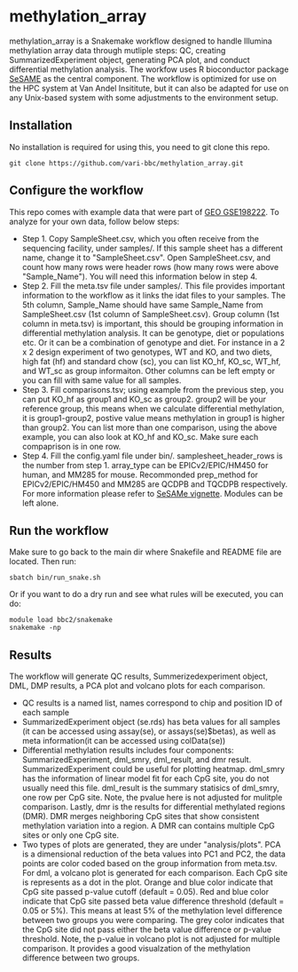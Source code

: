 # methylation_array

methylation_array is a Snakemake workflow designed to handle Illumina methylation array data through mutliple steps: QC, creating SummarizedExperiment object, generating PCA plot, and conduct differential methylation analysis. The workfow uses R bioconductor package [SeSAME](https://bioconductor.org/packages/release/bioc/html/sesame.html) as the central component. The workflow is optimized for use on the HPC system at Van Andel Insititute, but it can also be adapted for use on any Unix-based system with some adjustments to the environment setup.

## Installation

No installation is required for using this, you need to git clone this repo. 
```
git clone https://github.com/vari-bbc/methylation_array.git
```

## Configure the workflow

This repo comes with example data that were part of [GEO GSE198222](https://www.ncbi.nlm.nih.gov/geo/query/acc.cgi?acc=GSE198222). To analyze for your own data, follow below steps:
  * Step 1. Copy SampleSheet.csv, which you often receive from the sequencing facility, under samples/. If this sample sheet has a different name, change it to "SampleSheet.csv". Open SampleSheet.csv, and count how many rows were header rows (how many rows were above "Sample_Name"). You will need this information below in step 4. 
  * Step 2. Fill the meta.tsv file under samples/. This file provides important information to the workflow as it links the idat files to your samples. The 5th column, Sample_Name should have same Sample_Name from SampleSheet.csv (1st column of SampleSheet.csv). Group column (1st column in meta.tsv) is important, this should be grouping information in differential methylation analysis. It can be genotype, diet or populations etc. Or it can be a combination of genotype and diet. For instance in a 2 x 2 design experiment of two genotypes, WT and KO, and two diets, high fat (hf) and standard chow (sc), you can list KO_hf, KO_sc, WT_hf, and WT_sc as group informaiton. Other columns can be left empty or you can fill with same value for all samples. 
  * Step 3. Fill comparisons.tsv; using example from the previous step, you can put KO_hf as group1 and KO_sc as group2. group2 will be your reference group, this means when we calculate differential methylation, it is group1-group2, postive value means methylation in group1 is higher than group2. You can list more than one comparison, using the above example, you can also look at KO_hf and KO_sc. Make sure each compaprison is in one row. 
  * Step 4. Fill the config.yaml file under bin/. samplesheet_header_rows is the number from step 1. array_type can be EPICv2/EPIC/HM450 for human, and MM285 for mouse. Recommonded prep_method for EPICv2/EPIC/HM450 and MM285 are QCDPB and TQCDPB respectively. For more information please refer to [SeSAMe vignette](https://www.bioconductor.org/packages/release/bioc/vignettes/sesame/inst/doc/sesame.html). Modules can be left alone. 

## Run the workflow
Make sure to go back to the main dir where Snakefile and README file are located. Then run:
```
sbatch bin/run_snake.sh
```   

Or if you want to do a dry run and see what rules will be executed, you can do:
```
module load bbc2/snakemake
snakemake -np
```


## Results
The workflow will generate QC results, Summerizedexperiment object, DML, DMP results, a PCA plot and volcano plots for each comparison. 
  * QC results is a named list, names correspond to chip and position ID of each sample
  * SummarizedExperiment object (se.rds) has beta values for all samples (it can be accessed using assay(se), or assays(se)$betas), as well as meta information(it can be accessed using colData(se))
  * Differential methylation results includes four components: SummarizedExperiment, dml_smry, dml_result, and dmr result. SummarizedExperiment could be useful for plotting heatmap. dml_smry has the information of linear model fit for each CpG site, you do not usually need this file. dml_result is the summary statisics of dml_smry, one row per CpG site. Note, the pvalue here is not adjusted for mulitple comparison. Lastly, dmr is the results for differential methylated regions (DMR). DMR merges neighboring CpG sites that show consistent methylation variation into a region. A DMR can contains multiple CpG sites or only one CpG site. 
  * Two types of plots are generated, they are under "analysis/plots". PCA is a dimensional reduction of the beta values into PC1 and PC2, the data points are color coded based on the group information from meta.tsv. For dml, a volcano plot is generated for each comparison. Each CpG site is represents as a dot in the plot. Orange and blue color indicate that CpG site passed p-value cutoff (default = 0.05). Red and blue color indicate that CpG site passed beta value difference threshold (default = 0.05 or 5%). This means at least 5% of the methylation level difference between two groups you were comparing. The grey color indicates that the CpG site did not pass either the beta value difference or p-value threshold. Note, the p-value in volcano plot is not adjusted for multiple comparison. It provides a good visualzation of the methylation difference between two groups.   

